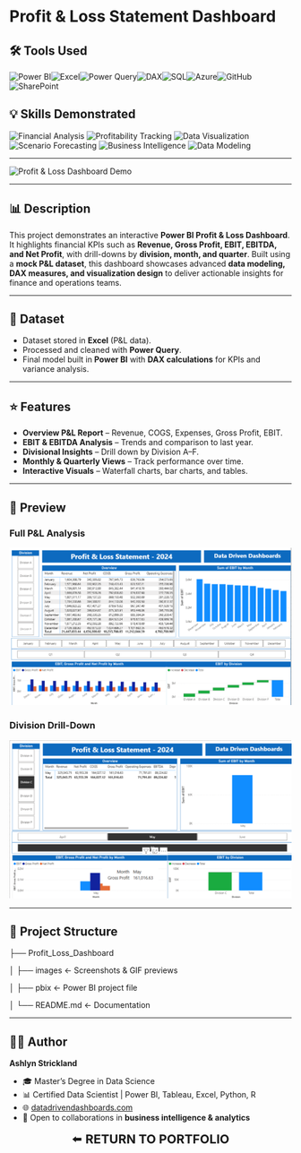 # Profit & Loss Statement Dashboard  

## 🛠 Tools Used  
![Power BI](https://img.shields.io/badge/Power%20BI-F2C811?style=for-the-badge&logo=powerbi&logoColor=black)![Excel](https://img.shields.io/badge/Microsoft%20Excel-217346?style=for-the-badge&logo=microsoftexcel&logoColor=white)![Power Query](https://img.shields.io/badge/Power%20Query-0E76A8?style=for-the-badge&logo=microsoft&logoColor=white)![DAX](https://img.shields.io/badge/DAX-0078D4?style=for-the-badge&logo=microsoft&logoColor=white)![SQL](https://img.shields.io/badge/SQL-336791?style=for-the-badge&logo=postgresql&logoColor=white)![Azure](https://img.shields.io/badge/Azure-0089D6?style=for-the-badge&logo=microsoftazure&logoColor=white)![GitHub](https://img.shields.io/badge/GitHub-181717?style=for-the-badge&logo=github&logoColor=white)![SharePoint](https://img.shields.io/badge/SharePoint-0078D4?style=for-the-badge&logo=microsoftsharepoint&logoColor=white)

## 💡 Skills Demonstrated  
![Financial Analysis](https://img.shields.io/badge/Financial%20Analysis-228B22?style=for-the-badge&logo=chartbar&logoColor=white)  ![Profitability Tracking](https://img.shields.io/badge/Profitability%20Tracking-1E90FF?style=for-the-badge&logo=googleanalytics&logoColor=white)  ![Data Visualization](https://img.shields.io/badge/Data%20Visualization-8A2BE2?style=for-the-badge&logo=tableau&logoColor=white)  ![Scenario Forecasting](https://img.shields.io/badge/Scenario%20Forecasting-FF7F50?style=for-the-badge&logo=databricks&logoColor=white)  ![Business Intelligence](https://img.shields.io/badge/Business%20Intelligence-FFD700?style=for-the-badge&logo=microsoftpowerbi&logoColor=black)  ![Data Modeling](https://img.shields.io/badge/Data%20Modeling-FF6347?style=for-the-badge&logo=databricks&logoColor=white)  

---

![Profit & Loss Dashboard Demo](Profit_Loss_Dashboard/images/PNL%20gif.gif)

---

## 📊 Description  

This project demonstrates an interactive **Power BI Profit & Loss Dashboard**. It highlights financial KPIs such as **Revenue, Gross Profit, EBIT, EBITDA, and Net Profit**, with drill-downs by **division, month, and quarter**. Built using a **mock P&L dataset**, this dashboard showcases advanced **data modeling, DAX measures, and visualization design** to deliver actionable insights for finance and operations teams.  

---

## 📂 Dataset  

- Dataset stored in **Excel** (P&L data).  
- Processed and cleaned with **Power Query**.  
- Final model built in **Power BI** with **DAX calculations** for KPIs and variance analysis.  

---

## ⭐ Features  

- **Overview P&L Report** – Revenue, COGS, Expenses, Gross Profit, EBIT.  
- **EBIT & EBITDA Analysis** – Trends and comparison to last year.  
- **Divisional Insights** – Drill down by Division A–F.  
- **Monthly & Quarterly Views** – Track performance over time.  
- **Interactive Visuals** – Waterfall charts, bar charts, and tables.  

---

## 📸 Preview  

### Full P&L Analysis  
![Profit & Loss Dashboard - Analysis](Profit_Loss_Dashboard/images/PNL1.png)  

### Division Drill-Down  
![Profit & Loss Dashboard - Division](Profit_Loss_Dashboard/images/PNL2.png)  

---

## 📁 Project Structure  

├── Profit_Loss_Dashboard  

│   ├── images        <- Screenshots & GIF previews  

│   ├── pbix          <- Power BI project file  

│   └── README.md     <- Documentation  

---

## 👩‍💻 Author  

**Ashlyn Strickland**  
- 🎓 Master’s Degree in Data Science  
- 📊 Certified Data Scientist | Power BI, Tableau, Excel, Python, R  
- 🌐 [datadrivendashboards.com](http://datadrivendashboards.com)  
- 💼 Open to collaborations in **business intelligence & analytics**  


<p align="center">
  <a href="../" style="text-decoration:none; font-size:22px;">
    ⬅️ <b>RETURN TO PORTFOLIO</b>
  </a>
</p>

